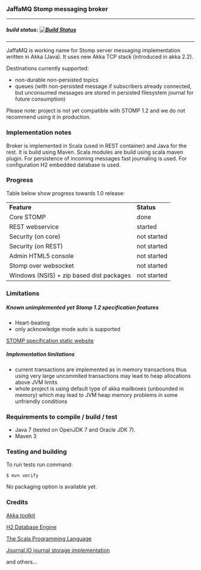 ### JaffaMQ Stomp messaging broker
---
##### build status: [![Build Status](https://travis-ci.org/jszczepankiewicz/jaffamq.png?branch=master)](https://travis-ci.org/jszczepankiewicz/jaffamq)
---

JaffaMQ is working name for Stomp server messaging implementation written in Akka (Java). It uses new Akka TCP stack (introduced in akka 2.2).

Destinations currently supported:
- non-durable non-persisted topics
- queues (with non-persisted message if subscribers already connected, but unconsumed messages are stored in persisted filesystem journal for future consumption)

Please note: project is not yet compatible with STOMP 1.2 and we do not recommend using it in production.
### Implementation notes
Broker is implemented in Scala (used in REST container) and Java for the rest. It is build using Maven. Scala modules are build using scala maven plugin.
For persistence of incoming messages fast journaling is used. For configuration H2 embedded database is used.

### Progress
Table below show progress towards 1.0 release:


<table>
    <tr>
        <td><strong>Feature</strong></td><td><strong>Status</strong></td>
    </tr>
    <tr>
        <td>Core STOMP</td><td>done</td>
    </tr>
    <tr>
        <td>REST webservice</td><td>started</td>
        </tr>
    <tr>
        <td>Security (on core)</td><td>not started</td>
    </tr>
    <tr>
        <td>Security (on REST)</td><td>not started</td>
    </tr>
    <tr>
        <td>Admin HTML5 console</td><td>not started</td>
    </tr>
    <tr>
        <td>Stomp over websocket</td><td>not started</td>
    </tr>
    <tr>
        <td>Windows (NSIS) + zip based dist packages</td><td>not started</td>
    </tr>
</table>

### Limitations

##### Known unimplemented yet Stomp 1.2 specification features
- Heart-beating
- only acknowledge mode auto is supported

[STOMP specification static website](http://stomp.github.com/)

##### Implementation limitations
- current transactions are implemented as in memory transactions thus using very large uncommited transactions may lead to heap allocations above JVM limits
- whole project is using default type of akka mailboxes (unbounded in memory) which may lead to JVM heap memory problems in some unfriendly conditions

### Requirements to compile / build / test
- Java 7 (tested on OpenJDK 7 and Oracle JDK 7).
- Maven 3

### Testing and building

To run tests run command:

`$ mvn verify`

No packaging option is available yet.

### Credits

[Akka toolkit](http://akka.io/)

[H2 Database Engine](http://www.h2database.com/)

[The Scala Programming Language](http://www.scala-lang.org/)

[Journal.IO journal storage implementation](https://github.com/sbtourist/Journal.IO)

and others...
